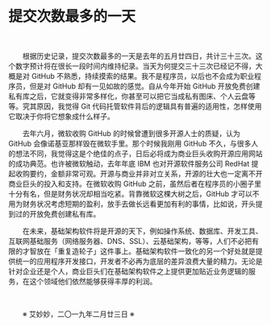 # 提交次数最多的一天

&emsp;&emsp;

&emsp;&emsp;根据历史记录，提交次数最多的一天是去年的五月廿四日，共计三十三次。这个数字预计将在很长一段时间内维持纪录。当天为何提交三十三次已经记不得，大概是对 GitHub 不熟悉，持续摸索的结果。我不是程序员，以后也不会成为职业程序员，但是对 GitHub 却有一见如故的感觉。自从今年开始 GitHub 开放免费创建私有库之后，它就变得非常多样化，你甚至可以把它当成私有图床、个人云盘等等。究其原因，我觉得 Git 代码托管软件背后的逻辑具有普遍的适用性，怎样使用它取决于你将它想象成什么样子。

&emsp;&emsp;去年六月，微软收购 GitHub 的时候曾遭到很多开源人士的质疑，认为 GitHub 会像诺基亚那样毁在微软手里。那个时候我刚用 GitHub 不久，与很多人的想法不同，我觉得这是个绝佳的点子，日后必将成为商业巨头收购开源应用网站的成功典范。也许被微软触动，去年年底 IBM 也对开源软件服务公司 RedHat 提起收购要约，金额非常可观。开源与商业并非对立关系，开源的壮大也一定离不开商业巨头的投入和支持。在微软收购 GitHub 之前，虽然后者在程序员的小圈子里十分有名，但是财务状况却相当吃紧。背靠微软这棵大树之后，GitHub 才可以不用为财务状况考虑短期的盈利，放手去做长远看更加有利的事情，比如说，开头提到过的开放免费创建私有库。

&emsp;&emsp;在未来，基础架构软件将是开源的天下，例如操作系统、数据库、开发工具、互联网基础服务（网络服务器、DNS、SSL）、云基础架构，等等，人们不必把有限的才智放在「重复造轮子」这件事上。基础架构软件一致化的另一个好处就是提供统一的应用程序开发接口，开发者不必再为底层的差异浪费大量的精力。无论是针对企业还是个人，商业巨头们在基础架构软件之上提供更加贴近业务逻辑的服务，在这个领域他们依然能够获得丰厚的利润。

&emsp;&emsp;

&emsp;&emsp;※ 艾妙妙，二〇一九年二月廿三日 ※